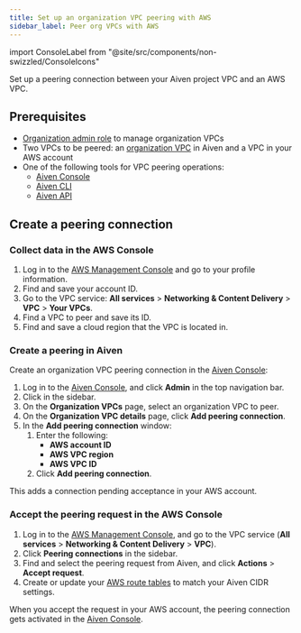 ```yaml
---
title: Set up an organization VPC peering with AWS
sidebar_label: Peer org VPCs with AWS
---
```


import ConsoleLabel from "@site/src/components/non-swizzled/ConsoleIcons"

Set up a peering connection between your Aiven project VPC and an AWS VPC.

## Prerequisites

- [Organization admin role](/docs/platform/concepts/permissions#organization-roles-and-permissions) to manage organization VPCs
- Two VPCs to be peered: an
  [organization VPC](/docs/platform/howto/manage-organization-vpc#create-an-organization-vpc)
  in Aiven and a VPC in your AWS account
- One of the following tools for VPC peering operations:
  - [Aiven Console](https://console.aiven.io/)
  - [Aiven CLI](/docs/tools/cli)
  - [Aiven API](/docs/tools/api)

## Create a peering connection

### Collect data in the AWS Console

1. Log in to the [AWS Management Console](https://console.aws.amazon.com) and go to your
   profile information.
1. Find and save your account ID.
1. Go to the VPC service: **All services** > **Networking & Content Delivery** > **VPC**
   \> **Your VPCs**.
1. Find a VPC to peer and save its ID.
1. Find and save a cloud region that the VPC is located in.

### Create a peering in Aiven

Create an organization VPC peering connection in the [Aiven Console](https://console.aiven.io/):

1. Log in to the [Aiven Console](https://console.aiven.io/), and click **Admin** in the
   top navigation bar.
1. Click <ConsoleLabel name="organizationvpcs"/> in the sidebar.
1. On the **Organization VPCs** page, select an organization VPC to peer.
1. On the **Organization VPC details** page, click **Add peering connection**.
1. In the **Add peering connection** window:
   1. Enter the following:
      - **AWS account ID**
      - **AWS VPC region**
      - **AWS VPC ID**
   1. Click **Add peering connection**.

This adds a connection pending acceptance in your AWS account.

### Accept the peering request in the AWS Console

1. Log in to the [AWS Management Console](https://console.aws.amazon.com), and go to the
   VPC service (**All services** > **Networking & Content Delivery** > **VPC**).
1. Click **Peering connections** in the sidebar.
1. Find and select the peering request from Aiven, and  click **Actions** > **Accept request**.
1. Create or update your [AWS route
    tables](https://docs.aws.amazon.com/vpc/latest/peering/vpc-peering-routing) to match
    your Aiven CIDR settings.

When you accept the request in your AWS account, the peering connection gets
activated in the [Aiven Console](https://console.aiven.io/).
